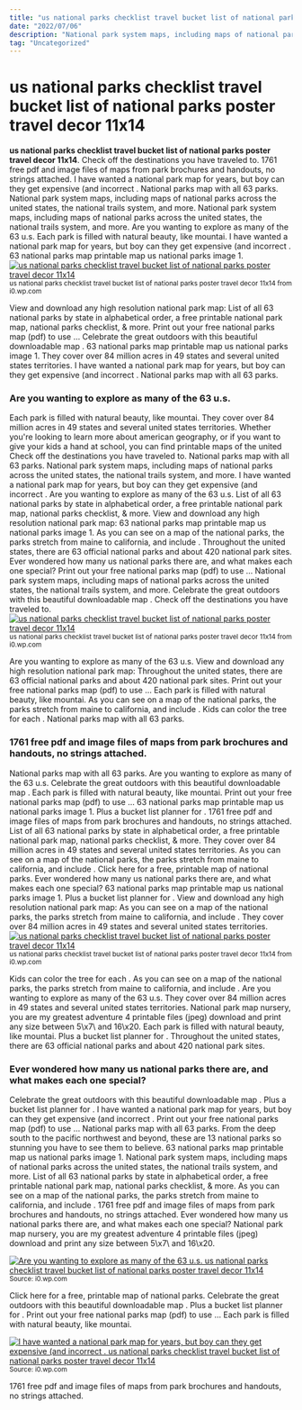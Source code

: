 ```yaml
---
title: "us national parks checklist travel bucket list of national parks poster travel decor 11x14"
date: "2022/07/06"
description: "National park system maps, including maps of national parks across the united states, the national trails system, and more."
tag: "Uncategorized"
---
```


# us national parks checklist travel bucket list of national parks poster travel decor 11x14
**us national parks checklist travel bucket list of national parks poster travel decor 11x14**. Check off the destinations you have traveled to. 1761 free pdf and image files of maps from park brochures and handouts, no strings attached. I have wanted a national park map for years, but boy can they get expensive (and incorrect . National parks map with all 63 parks. National park system maps, including maps of national parks across the united states, the national trails system, and more.
National park system maps, including maps of national parks across the united states, the national trails system, and more. Are you wanting to explore as many of the 63 u.s. Each park is filled with natural beauty, like mountai. I have wanted a national park map for years, but boy can they get expensive (and incorrect . 63 national parks map printable map us national parks image 1.
[![us national parks checklist travel bucket list of national parks poster travel decor 11x14](https://i0.wp.com/B09234B4PD "us national parks checklist travel bucket list of national parks poster travel decor 11x14")](https://i0.wp.com/B09234B4PD)
<small>us national parks checklist travel bucket list of national parks poster travel decor 11x14 from i0.wp.com</small>

View and download any high resolution national park map: List of all 63 national parks by state in alphabetical order, a free printable national park map, national parks checklist, &amp; more. Print out your free national parks map (pdf) to use … Celebrate the great outdoors with this beautiful downloadable map . 63 national parks map printable map us national parks image 1. They cover over 84 million acres in 49 states and several united states territories. I have wanted a national park map for years, but boy can they get expensive (and incorrect . National parks map with all 63 parks.

### Are you wanting to explore as many of the 63 u.s.
Each park is filled with natural beauty, like mountai. They cover over 84 million acres in 49 states and several united states territories. Whether you&#039;re looking to learn more about american geography, or if you want to give your kids a hand at school, you can find printable maps of the united Check off the destinations you have traveled to. National parks map with all 63 parks. National park system maps, including maps of national parks across the united states, the national trails system, and more. I have wanted a national park map for years, but boy can they get expensive (and incorrect . Are you wanting to explore as many of the 63 u.s. List of all 63 national parks by state in alphabetical order, a free printable national park map, national parks checklist, &amp; more. View and download any high resolution national park map: 63 national parks map printable map us national parks image 1. As you can see on a map of the national parks, the parks stretch from maine to california, and include . Throughout the united states, there are 63 official national parks and about 420 national park sites.
Ever wondered how many us national parks there are, and what makes each one special? Print out your free national parks map (pdf) to use … National park system maps, including maps of national parks across the united states, the national trails system, and more. Celebrate the great outdoors with this beautiful downloadable map . Check off the destinations you have traveled to.
[![us national parks checklist travel bucket list of national parks poster travel decor 11x14](https://i0.wp.com/B09234B4PD "us national parks checklist travel bucket list of national parks poster travel decor 11x14")](https://i0.wp.com/B09234B4PD)
<small>us national parks checklist travel bucket list of national parks poster travel decor 11x14 from i0.wp.com</small>

Are you wanting to explore as many of the 63 u.s. View and download any high resolution national park map: Throughout the united states, there are 63 official national parks and about 420 national park sites. Print out your free national parks map (pdf) to use … Each park is filled with natural beauty, like mountai. As you can see on a map of the national parks, the parks stretch from maine to california, and include . Kids can color the tree for each . National parks map with all 63 parks.

### 1761 free pdf and image files of maps from park brochures and handouts, no strings attached.
National parks map with all 63 parks. Are you wanting to explore as many of the 63 u.s. Celebrate the great outdoors with this beautiful downloadable map . Each park is filled with natural beauty, like mountai. Print out your free national parks map (pdf) to use … 63 national parks map printable map us national parks image 1. Plus a bucket list planner for . 1761 free pdf and image files of maps from park brochures and handouts, no strings attached. List of all 63 national parks by state in alphabetical order, a free printable national park map, national parks checklist, &amp; more. They cover over 84 million acres in 49 states and several united states territories. As you can see on a map of the national parks, the parks stretch from maine to california, and include . Click here for a free, printable map of national parks. Ever wondered how many us national parks there are, and what makes each one special?
63 national parks map printable map us national parks image 1. Plus a bucket list planner for . View and download any high resolution national park map: As you can see on a map of the national parks, the parks stretch from maine to california, and include . They cover over 84 million acres in 49 states and several united states territories.
[![us national parks checklist travel bucket list of national parks poster travel decor 11x14](https://i0.wp.com/B09234B4PD "us national parks checklist travel bucket list of national parks poster travel decor 11x14")](https://i0.wp.com/B09234B4PD)
<small>us national parks checklist travel bucket list of national parks poster travel decor 11x14 from i0.wp.com</small>

Kids can color the tree for each . As you can see on a map of the national parks, the parks stretch from maine to california, and include . Are you wanting to explore as many of the 63 u.s. They cover over 84 million acres in 49 states and several united states territories. National park map nursery, you are my greatest adventure 4 printable files (jpeg) download and print any size between 5\x7\ and 16\x20\. Each park is filled with natural beauty, like mountai. Plus a bucket list planner for . Throughout the united states, there are 63 official national parks and about 420 national park sites.

### Ever wondered how many us national parks there are, and what makes each one special?
Celebrate the great outdoors with this beautiful downloadable map . Plus a bucket list planner for . I have wanted a national park map for years, but boy can they get expensive (and incorrect . Print out your free national parks map (pdf) to use … National parks map with all 63 parks. From the deep south to the pacific northwest and beyond, these are 13 national parks so stunning you have to see them to believe. 63 national parks map printable map us national parks image 1. National park system maps, including maps of national parks across the united states, the national trails system, and more. List of all 63 national parks by state in alphabetical order, a free printable national park map, national parks checklist, &amp; more. As you can see on a map of the national parks, the parks stretch from maine to california, and include . 1761 free pdf and image files of maps from park brochures and handouts, no strings attached. Ever wondered how many us national parks there are, and what makes each one special? National park map nursery, you are my greatest adventure 4 printable files (jpeg) download and print any size between 5\x7\ and 16\x20\.


[![Are you wanting to explore as many of the 63 u.s. us national parks checklist travel bucket list of national parks poster travel decor 11x14](912510 "us national parks checklist travel bucket list of national parks poster travel decor 11x14")](https://i0.wp.com/B09234B4PD)
<small>Source: i0.wp.com</small>

Click here for a free, printable map of national parks. Celebrate the great outdoors with this beautiful downloadable map . Plus a bucket list planner for . Print out your free national parks map (pdf) to use … Each park is filled with natural beauty, like mountai.

[![I have wanted a national park map for years, but boy can they get expensive (and incorrect . us national parks checklist travel bucket list of national parks poster travel decor 11x14](912510 "us national parks checklist travel bucket list of national parks poster travel decor 11x14")](https://i0.wp.com/B09234B4PD)
<small>Source: i0.wp.com</small>

1761 free pdf and image files of maps from park brochures and handouts, no strings attached.
